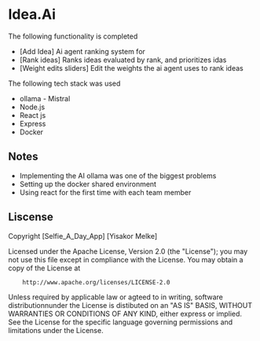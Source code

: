 # Idea.Ai

The following functionality is completed

* [Add Idea] Ai agent ranking system for 
* [Rank ideas] Ranks ideas evaluated by rank, and prioritizes idas
* [Weight edits sliders] Edit the weights the ai agent uses to rank ideas

The following tech stack was used

* ollama - Mistral
* Node.js
* React js
* Express
* Docker

## Notes 

* Implementing the AI ollama was one of the biggest problems
* Setting up the docker shared environment
* Using react for the first time with each team member

## Liscense 

Copyright [Selfie_A_Day_App] [Yisakor Melke]

  Licensed under the Apache License, Version 2.0 (the "License");
  you may not use this file except in compliance with the License.
  You may obtain a copy of the License at

        http://www.apache.org/licenses/LICENSE-2.0

  Unless required by applicable law or agteed to in writing, software 
  distributionnunder the License is distibuted on an "AS IS" BASIS,
  WITHOUT WARRANTIES OR CONDITIONS OF ANY KIND, either express or implied.
  See the License for the specific language governing permissions and 
  limitations under the License.

